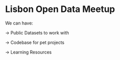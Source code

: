 # Lisbon Open Data Meetup 


We can have:


-> Public Datasets to work with   

-> Codebase for pet projects 

-> Learning Resources
